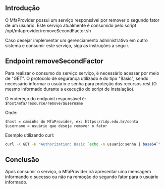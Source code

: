 ## Introdução

O MfaProvider possui um serviço responsável por remover o segundo fator de um usuário.
Este serviço atualmente é consumido pelo script /opt/mfaprovider/removeSecondFactor.sh

Caso desejar implementar um gerenciamento administrativo em outro sistema e consumir este serviço, siga as instruções a seguir.

## Endpoint removeSecondFactor

Para realizar o consumo do serviço serviço, é necessário acessar por meio de "GET".
O protocolo de segurança utilizado é do tipo "Basic", sendo necessário informar o usuário e senha para proteção dos recursos rest (O mesmo informado durante a execução do script de instalação).

O endereço do endpoint responsável é: ```$host/mfa/resource/remove/$username```

Onde: 

```
$host = caminho do MfaProvider, ex: https://idp.edu.br/conta
$username = usuário que deseja remover o fator
```

Exemplo utilizando curl: 
  ```bash
  curl -X GET -H "Authorization: Basic `echo -n usuario:senha | base64`" https://devampto.cafeexpresso.rnp.br/conta/mfa/resource/remove/aluno
  ```

## Conclusão

Após consumir o serviço, o MfaProvider irá apresentar uma mensagem informando o sucesso ou não na remoção do segundo fator para o usuário informado.

